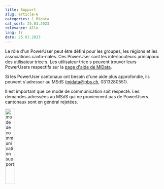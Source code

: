 ```yaml
---
title: Support
slug: article-6
categories: 1_Midata
cat_sort: 25.03.2023
relevance: Alle
lang: fr
date: 25.03.2023
---
```


Le rôle d'un PowerUser peut être défini pour les groupes, les régions et les associations canto-nales. Ces PowerUser sont les interlocuteurs principaux des utilisateur·trice·s. Les utilisateur·trice·s peuvent trouver leurs PowerUsers respectifs sur la [page d'aide de MiData](https://db.scout.ch/fr/help).

Si les PowerUser cantonaux ont besoin d'une aide plus approfondie, ils peuvent s'adresser au MSdS (midata@pbs.ch,  0313280551).

Il est important que ce mode de communication soit respecté. Les demandes adressées au MSdS qui ne proviennent pas de PowerUsers cantonaux sont en général rejetées. 

<img src="/docu/images/documentation/Support_fr.png" width="25%" alt="mode de communication support"/>
